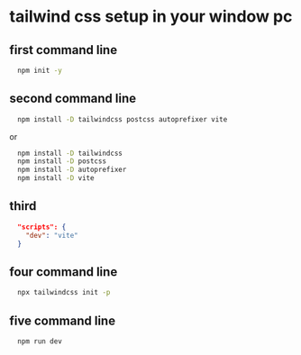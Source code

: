 # tailwind css setup in your window pc

## first command line

```sh
  npm init -y
```

## second command line

```sh
  npm install -D tailwindcss postcss autoprefixer vite
```

or

```sh
  npm install -D tailwindcss
  npm install -D postcss
  npm install -D autoprefixer
  npm install -D vite
```

## third

```json
  "scripts": {
    "dev": "vite"
  }
```

## four command line

```sh
  npx tailwindcss init -p
```

## five command line

```sh
  npm run dev
```
